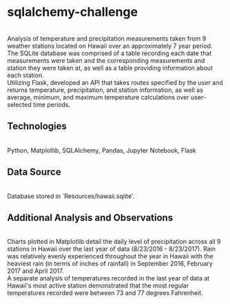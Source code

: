 # sqlalchemy-challenge 
<br>
Analysis of temperature and precipitation measurements taken from 9 weather stations located on Hawaii over an approximately 7 year period. The SQLite database was comprised of a table recording each date that measurements were taken and the corresponding measurements and station they were taken at, as well as a table providing information about each station. 
<br>
Utilizing Flask, developed an API that takes routes specified by the user and returns temperature, precipitation, and station information, as well as average, minimum, and maximum temperature calculations over user-selected time periods. 
<br>  


## Technologies
<br>
Python, Matplotlib, SQLAlchemy, Pandas, Jupyter Notebook, Flask 
<br>
 

## Data Source
<br>
Database stored in `Resources/hawaii.sqlite'.  
<br>

## Additional Analysis and Observations
<br>
Charts plotted in Matplotlib detail the daily level of precipitation across all 9 stations in Hawaii over the last year of data (8/23/2016 - 8/23/2017). Rain was relatively evenly experienced throughout the year in Hawaii with the heaviest rain (in terms of inches of rainfall) in September 2016, February 2017 and April 2017.
<br>
A separate analysis of temperatures recorded in the last year of data at Hawaii's most active station demonstrated that the most regular temperatures recorded were between 73 and 77 degrees Fahrenheit. 